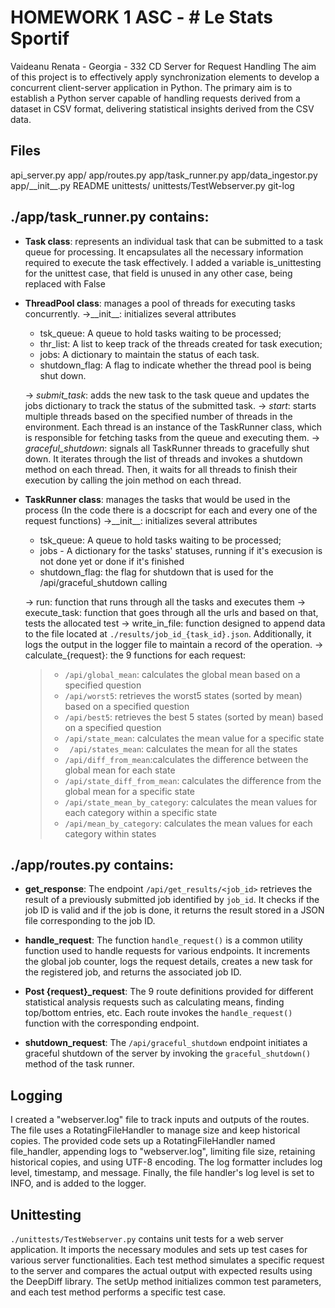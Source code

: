 # HOMEWORK 1 ASC - # Le Stats Sportif

Vaideanu Renata - Georgia - 332 CD
Server for Request Handling
The aim of this project is to effectively apply synchronization elements to develop a concurrent client-server application in Python. The primary aim is to establish a Python server capable of handling requests derived from a dataset in CSV format, delivering statistical insights derived from the CSV data.

## Files
api_server.py
app/
    app/routes.py
    app/task_runner.py
    app/data_ingestor.py
    app/\_\_init\_\_.py
    README
    unittests/
    unittests/TestWebserver.py
    git-log


## ./app/task_runner.py contains:

- **Task class**: represents an individual task that can be submitted to a task queue for processing. It encapsulates all the necessary information required to execute the task effectively. I added a variable is_unittesting for the unittest case, that field is unused in any other case, being replaced with False
- **ThreadPool class**: manages a pool of threads for executing tasks concurrently.
->\_\_init\_\_: initializes several attributes
  - tsk_queue: A queue to hold tasks waiting to be processed;
  - thr_list: A list to keep track of the threads created for task execution;
  - jobs: A dictionary to maintain the status of each task.
  - shutdown_flag: A flag to indicate whether the thread pool is being shut down.

  -> *submit_task*: adds the new task to the task queue and updates the jobs dictionary to track the status of the submitted task.
  -> *start*: starts multiple threads based on the specified number of threads in the          environment. Each thread is an instance of the TaskRunner class, which is responsible for fetching tasks from the queue and executing them.
  -> *graceful_shutdown*: signals all TaskRunner threads to gracefully shut down. It iterates through the list of threads and invokes a shutdown method on each thread. Then, it waits for all threads to finish their execution by calling the join method on each thread.
 
- **TaskRunner class**: manages the tasks that would be used in the process 
    (In the code there is a docscript for each and every one of the request functions)
 ->\_\_init\_\_: initializes several attributes
  - tsk_queue: A queue to hold tasks waiting to be processed;
  - jobs - A dictionary for the tasks' statuses, running if it's execusion is not done yet or done if it's finished
  - shutdown_flag: the flag for shutdown that is used for the /api/graceful_shutdown  calling

  -> run:  function that runs through all the tasks and executes them 
  -> execute_task: function that goes through all the urls and based on that, tests the allocated test
  -> write_in_file: function designed to append data to the file located at `./results/job_id_{task_id}.json`. Additionally, it logs the output in the logger file to maintain a record of the operation.
  -> calculate_{request}: the 9 functions for each request:

	>-  `/api/global_mean`: calculates the global mean based on a specified question
	>-  `/api/worst5`: retrieves the worst5 states (sorted by mean) based on a specified question
	>-  `/api/best5`: retrieves the best 5 states (sorted by mean) based on a specified question
	>-  `/api/state_mean`: calculates the mean value for a specific state
	>- ` /api/states_mean`: calculates the mean for all the states
	>-  `/api/diff_from_mean`:calculates the difference between the global mean for each state
	>-  `/api/state_diff_from_mean`: calculates the difference from the global mean for a specific state
	>- `/api/state_mean_by_category`: calculates the mean values for each category within a specific state
   >-  `/api/mean_by_category`: calculates the mean values for each category within states

## ./app/routes.py contains:

- **get_response**: The endpoint `/api/get_results/<job_id>` retrieves the result of a previously submitted job identified by `job_id`. It checks if the job ID is valid and if the job is done, it returns the result stored in a JSON file corresponding to the job ID.
    
- **handle_request**: The function `handle_request()` is a common utility function used to handle requests for various endpoints. It increments the global job counter, logs the request details, creates a new task for the registered job, and returns the associated job ID.
    
- **Post {request}_request**: The 9 route definitions provided for different statistical analysis requests such as calculating means, finding top/bottom entries, etc. Each route invokes the `handle_request()` function with the corresponding endpoint.
    
- **shutdown_request**: The `/api/graceful_shutdown` endpoint initiates a graceful shutdown of the server by invoking the `graceful_shutdown()` method of the task runner.

## Logging
I created a "webserver.log" file to track inputs and outputs of the routes. The file uses a RotatingFileHandler to manage size and keep historical copies. The provided code sets up a RotatingFileHandler named file_handler, appending logs to "webserver.log", limiting file size, retaining historical copies, and using UTF-8 encoding. The log formatter includes log level, timestamp, and message. Finally, the file handler's log level is set to INFO, and is added to the logger.

## Unittesting

`./unittests/TestWebserver.py` contains unit tests for a web server application. It imports the necessary modules and sets up test cases for various server functionalities. Each test method simulates a specific request to the server and compares the actual output with expected results using the DeepDiff library. The setUp method initializes common test parameters, and each test method performs a specific test case.
